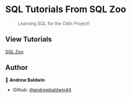 # SQL Tutorials From SQL Zoo
> Learning SQL for the Odin Project!

## View Tutorials
[SQL Zoo](https://sqlzoo.net/wiki/SQL_Tutorial)

## Author

👤 **Andrew Baldwin**

- Github: [@andrewbaldwin44](https://github.com/andrewbaldwin44)
